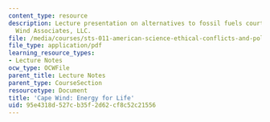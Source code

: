 ```yaml
---
content_type: resource
description: Lecture presentation on alternatives to fossil fuels courtesy of Cape
  Wind Associates, LLC.
file: /media/courses/sts-011-american-science-ethical-conflicts-and-political-choices-fall-2007/95e4318d527cb35f2d62cf8c52c21556_lec20_capewind.pdf
file_type: application/pdf
learning_resource_types:
- Lecture Notes
ocw_type: OCWFile
parent_title: Lecture Notes
parent_type: CourseSection
resourcetype: Document
title: 'Cape Wind: Energy for Life'
uid: 95e4318d-527c-b35f-2d62-cf8c52c21556
---
```

